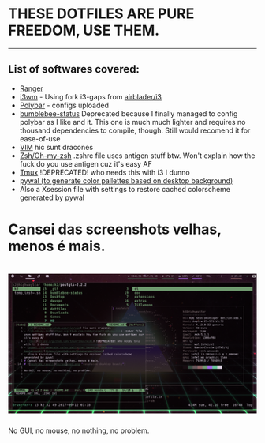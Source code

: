 # THESE DOTFILES ARE PURE FREEDOM, USE THEM.
---
## List of softwares covered:
- [Ranger](https://github.com/ranger/ranger)
- [i3wm](i3wm.org) - Using fork i3-gaps from [airblader/i3](https://github.com/Airblader/i3)
- [Polybar](https://github.com/jaagr/polybar) - configs uploaded
- [bumblebee-status](https://github.com/tobi-wan-kenobi/bumblebee-status) Deprecated because I finally managed to config polybar as I like and it. This one is much much lighter and requires no thousand dependencies to compile, though. Still would recomend it for ease-of-use
- [VIM](https://github.com/vim/vim) hic sunt dracones
- [Zsh/Oh-my-zsh](https://github.com/robbyrussell/oh-my-zsh) .zshrc file uses antigen stuff btw. Won't explain how the fuck do you use antigen cuz it's easy AF
- [Tmux](https://github.com/tmux/tmux/wiki) !DEPRECATED! who needs this with i3 I dunno
- [pywal (to generate color pallettes based on desktop background)](https://github.com/dylanaraps/pywal)
- Also a Xsession file with settings to restore cached colorscheme generated by pywal
# Cansei das screenshots velhas, menos é mais. 
# ![desktop_result](screenshot.png "recursive desktop beauty")

No GUI, no mouse, no nothing, no problem.


